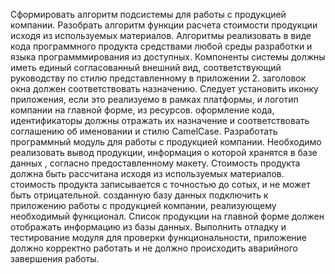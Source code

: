 Сформировать алгоритм подсистемы для работы с продукцией компании.
Разобрать алгоритм функции расчета стоимости продукции исходя из используемых материалов.
Алгоритмы реализовать в виде кода программного продукта средствами любой среды разработки и языка программмирования из доступных.
Компоненты системы должны иметь единый согласованный внешний вид, соответствующий руководству по стилю представленному в приложении 2.
заголовок окна должен соответствовать назначению. Следует установить иконку приложения, если это реализуемо в рамках платформы,
и логотип компании на главной форме, из ресурсов.
оформление кода, идентификаторы должны отражать их назначение и соответствовать соглашению об именовании и стилю CamelCase.
Разработать программный модуль для работы с продукцией компании.
Необходимо реализовать вывод продукции, информация о которой хранятся в базе данных , согласно предоставленному макету.
Стоимость продукта должна быть рассчитана исходя из используемых материалов.
стоимость продукта записывается с точностью до сотых, и не может быть отрицательной.
созданную базу данных подключить к приложению работы с продукцией компании, реализующему необходимый функционал.
Список продукции на главной форме должен отображать информацию из базы данных.
Выполнить отладку и тестирование модуля для проверки функциональности, приложение должно корректно работать и не должно происходить аварийного завершения работы.
